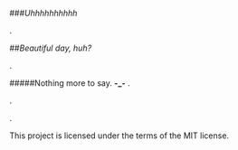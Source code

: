###*Uhhhhhhhhhh*

.

##*Beautiful day, huh?*

.

#####Nothing more to say. **-_-**
.

.

.

This project is licensed under the terms of the MIT license.